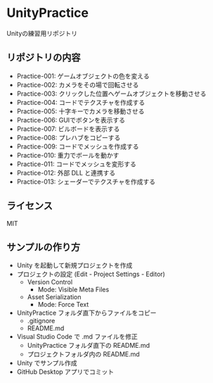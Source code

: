 # UnityPractice
Unityの練習用リポジトリ

## リポジトリの内容
- Practice-001: ゲームオブジェクトの色を変える
- Practice-002: カメラをその場で回転させる
- Practice-003: クリックした位置へゲームオブジェクトを移動させる
- Practice-004: コードでテクスチャを作成する
- Practice-005: 十字キーでカメラを移動させる
- Practice-006: GUIでボタンを表示する
- Practice-007: ビルボードを表示する
- Practice-008: プレハブをコピーする
- Practice-009: コードでメッシュを作成する
- Practice-010: 重力でボールを動かす
- Practice-011: コードでメッシュを変形する
- Practice-012: 外部 DLL と連携する
- Practice-013: シェーダーでテクスチャを作成する

## ライセンス
MIT

## サンプルの作り方
- Unity を起動して新規プロジェクトを作成
- プロジェクトの設定 (Edit - Project Settings - Editor)
  - Version Control
    - Mode: Visible Meta Files
  - Asset Serialization
    - Mode: Force Text
- UnityPractice フォルダ直下からファイルをコピー
  - .gitignore
  - README.md
- Visual Studio Code で .md ファイルを修正
  - UnityPractice フォルダ直下の README.md
  - プロジェクトフォルダ内の README.md
- Unity でサンプル作成
- GitHub Desktop アプリでコミット
